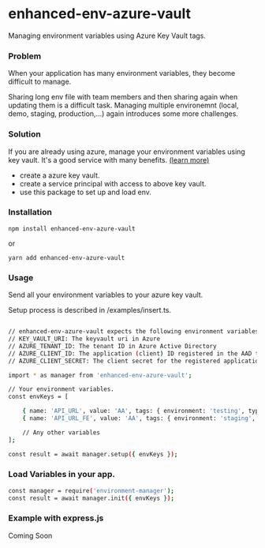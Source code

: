 enhanced-env-azure-vault
========================
Managing environment variables using Azure Key Vault tags.

### Problem
When your application has many environment variables, they 
become difficult to manage. 

Sharing long env file with team members and then sharing again when updating them is a difficult task.
Managing multiple environemnt (local, demo, staging, production,...) again introduces some more challenges.

### Solution
If you are already using azure, manage your environment variables using key vault. It's a good service with many
benefits. [(learn more)](https://azure.microsoft.com/en-us/services/key-vault/)
- create a azure key vault.
- create a service principal with access to above key vault.
- use this package to set up and load env.

### Installation

```npm
npm install enhanced-env-azure-vault
```
or
```yarn
yarn add enhanced-env-azure-vault
```
### Usage
Send all your environment variables to your azure key vault.

Setup process is described in /examples/insert.ts.

```bash

// enhanced-env-azure-vault expects the following environment variables
// KEY_VAULT_URI: The keyvault uri in Azure
// AZURE_TENANT_ID: The tenant ID in Azure Active Directory
// AZURE_CLIENT_ID: The application (client) ID registered in the AAD tenant
// AZURE_CLIENT_SECRET: The client secret for the registered application

import * as manager from 'enhanced-env-azure-vault';

// Your environment variables.
const envKeys = [

    { name: 'API_URL', value: 'AA', tags: { environment: 'testing', type: 'backend' } },
    { name: 'API_URL_FE', value: 'AA', tags: { environment: 'staging', type: 'frontend' } }

    // Any other variables
];

const result = await manager.setup({ envKeys });

```

### Load Variables in your app.
 
```bash
const manager = require('environment-manager');
const result = await manager.init({ envKeys });

```
  
### Example with express.js 
Coming Soon  
